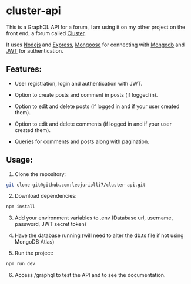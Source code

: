 # cluster-api

This is a GraphQL API for a forum, I am using it on my other project on the front end, a forum called <a href="https://github.com/leojuriolli7/cluster/">Cluster</a>. 

It uses <a href="https://nodejs.org/en/">Nodejs</a> and <a href="https://expressjs.com/">Express</a>, <a href="https://mongoosejs.com/">Mongoose</a> for connecting with <a href="https://www.mongodb.com/">Mongodb</a> and <a href="https://jwt.io/">JWT</a> for authentication.

## Features:

- User registration, login and authentication with JWT.

- Option to create posts and comment in posts (if logged in).

- Option to edit and delete posts (if logged in and if your user created them).

- Option to edit and delete comments (if logged in and if your user created them).

- Queries for comments and posts along with pagination.

## Usage:

1. Clone the repository:

```bash
git clone git@github.com:leojuriolli7/cluster-api.git
```

2. Download dependencies:

```bash
npm install
```

3. Add your environment variables to .env (Database url, username, password, JWT secret token)

4. Have the database running (will need to alter the db.ts file if not using MongoDB Atlas)

5. Run the project:

```bash
npm run dev
```

6. Access /graphql to test the API and to see the documentation.
